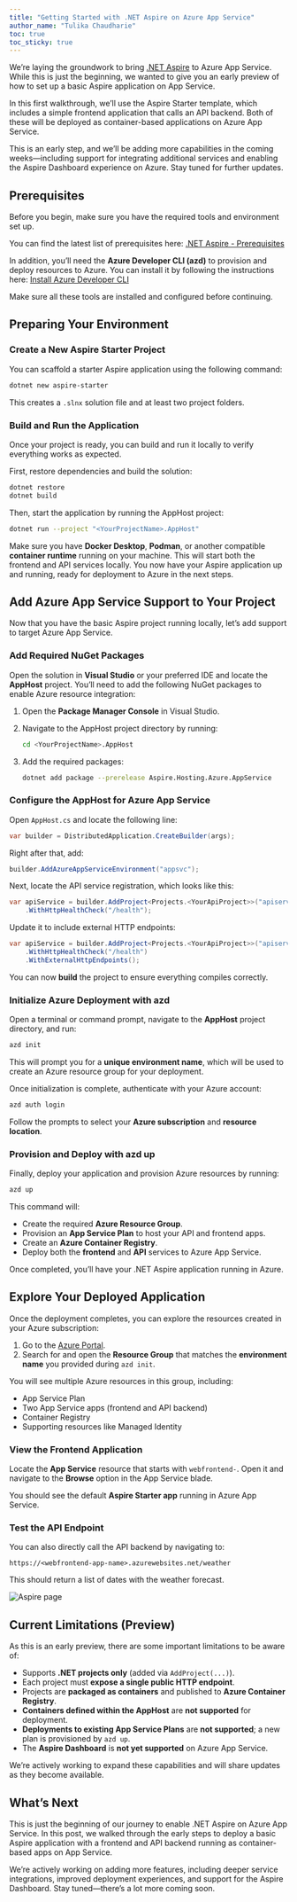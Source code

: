```yaml
---
title: "Getting Started with .NET Aspire on Azure App Service"
author_name: "Tulika Chaudharie"
toc: true
toc_sticky: true
---
```


We’re laying the groundwork to bring [.NET Aspire](https://learn.microsoft.com/en-us/dotnet/aspire/get-started/aspire-overview) to Azure App Service. While this is just the beginning, we wanted to give you an early preview of how to set up a basic Aspire application on App Service. 

In this first walkthrough, we’ll use the Aspire Starter template, which includes a simple frontend application that calls an API backend. Both of these will be deployed as container-based applications on Azure App Service.

This is an early step, and we’ll be adding more capabilities in the coming weeks—including support for integrating additional services and enabling the Aspire Dashboard experience on Azure. Stay tuned for further updates.

## Prerequisites

Before you begin, make sure you have the required tools and environment set up.

You can find the latest list of prerequisites here:
[.NET Aspire - Prerequisites](https://learn.microsoft.com/en-us/dotnet/aspire/fundamentals/setup-tooling?tabs=linux&pivots=vscode)

In addition, you’ll need the **Azure Developer CLI (azd)** to provision and deploy resources to Azure.
You can install it by following the instructions here:
[Install Azure Developer CLI](https://learn.microsoft.com/en-us/azure/developer/azure-developer-cli/install-azd)

Make sure all these tools are installed and configured before continuing.

## Preparing Your Environment

### Create a New Aspire Starter Project

You can scaffold a starter Aspire application using the following command:

```bash
dotnet new aspire-starter
```

This creates a `.slnx` solution file and at least two project folders.

### Build and Run the Application

Once your project is ready, you can build and run it locally to verify everything works as expected.

First, restore dependencies and build the solution:

```bash
dotnet restore
dotnet build
```

Then, start the application by running the AppHost project:

```bash
dotnet run --project "<YourProjectName>.AppHost"
```

Make sure you have **Docker Desktop**, **Podman**, or another compatible **container runtime** running on your machine.
This will start both the frontend and API services locally. You now have your Aspire application up and running, ready for deployment to Azure in the next steps.

## Add Azure App Service Support to Your Project

Now that you have the basic Aspire project running locally, let’s add support to target Azure App Service.

### Add Required NuGet Packages

Open the solution in **Visual Studio** or your preferred IDE and locate the **AppHost** project. You’ll need to add the following NuGet packages to enable Azure resource integration:

1. Open the **Package Manager Console** in Visual Studio.

2. Navigate to the AppHost project directory by running:

   ```bash
   cd <YourProjectName>.AppHost
   ```

3. Add the required packages:

   ```bash
   dotnet add package --prerelease Aspire.Hosting.Azure.AppService
   ```

### Configure the AppHost for Azure App Service

Open `AppHost.cs` and locate the following line:

```csharp
var builder = DistributedApplication.CreateBuilder(args);
```

Right after that, add:

```csharp
builder.AddAzureAppServiceEnvironment("appsvc");
```

Next, locate the API service registration, which looks like this:

```csharp
var apiService = builder.AddProject<Projects.<YourApiProject>>("apiservice")
    .WithHttpHealthCheck("/health");
```

Update it to include external HTTP endpoints:

```csharp
var apiService = builder.AddProject<Projects.<YourApiProject>>("apiservice")
    .WithHttpHealthCheck("/health")
    .WithExternalHttpEndpoints();
```

You can now **build** the project to ensure everything compiles correctly.

### Initialize Azure Deployment with azd

Open a terminal or command prompt, navigate to the **AppHost** project directory, and run:

```bash
azd init
```

This will prompt you for a **unique environment name**, which will be used to create an Azure resource group for your deployment.

Once initialization is complete, authenticate with your Azure account:

```bash
azd auth login
```

Follow the prompts to select your **Azure subscription** and **resource location**.

### Provision and Deploy with azd up

Finally, deploy your application and provision Azure resources by running:

```bash
azd up
```

This command will:

* Create the required **Azure Resource Group**.
* Provision an **App Service Plan** to host your API and frontend apps.
* Create an **Azure Container Registry**.
* Deploy both the **frontend** and **API** services to Azure App Service.

Once completed, you’ll have your .NET Aspire application running in Azure.

## Explore Your Deployed Application

Once the deployment completes, you can explore the resources created in your Azure subscription:

1. Go to the [Azure Portal](https://portal.azure.com).
2. Search for and open the **Resource Group** that matches the **environment name** you provided during `azd init`.

You will see multiple Azure resources in this group, including:

* App Service Plan
* Two App Service apps (frontend and API backend)
* Container Registry
* Supporting resources like Managed Identity

### View the Frontend Application

Locate the **App Service** resource that starts with `webfrontend-`. Open it and navigate to the **Browse** option in the App Service blade.

You should see the default **Aspire Starter app** running in Azure App Service.

### Test the API Endpoint

You can also directly call the API backend by navigating to:

```
https://<webfrontend-app-name>.azurewebsites.net/weather
```

This should return a list of dates with the weather forecast.

![Aspire page]({{site.baseurl}}/media/2025/05/aspire-page.jpg)


## Current Limitations (Preview)

As this is an early preview, there are some important limitations to be aware of:

* Supports **.NET projects only** (added via `AddProject(...)`).
* Each project must **expose a single public HTTP endpoint**.
* Projects are **packaged as containers** and published to **Azure Container Registry**.
* **Containers defined within the AppHost** are **not supported** for deployment.
* **Deployments to existing App Service Plans** are **not supported**; a new plan is provisioned by `azd up`.
* The **Aspire Dashboard** is **not yet supported** on Azure App Service.

We’re actively working to expand these capabilities and will share updates as they become available.


## What’s Next

This is just the beginning of our journey to enable .NET Aspire on Azure App Service. In this post, we walked through the early steps to deploy a basic Aspire application with a frontend and API backend running as container-based apps on App Service.

We’re actively working on adding more features, including deeper service integrations, improved deployment experiences, and support for the Aspire Dashboard. Stay tuned—there’s a lot more coming soon.


